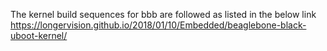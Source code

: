 The kernel build sequences for bbb are followed as listed in the below link
https://longervision.github.io/2018/01/10/Embedded/beaglebone-black-uboot-kernel/
